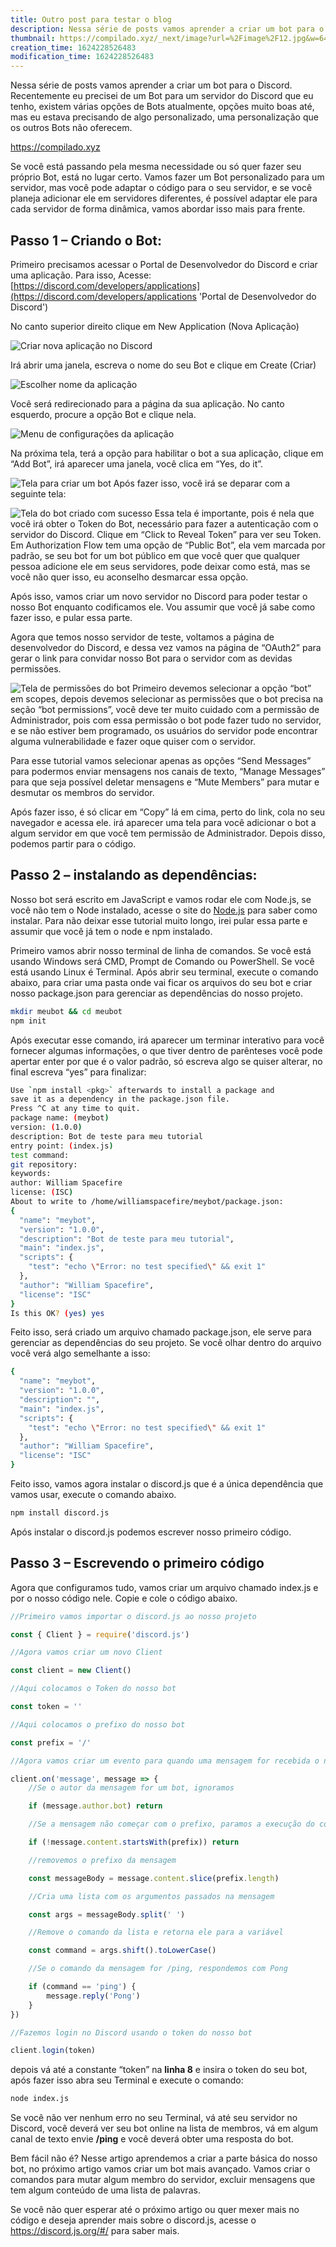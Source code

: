 ```yaml
---
title: Outro post para testar o blog
description: Nessa série de posts vamos aprender a criar um bot para o Discord. Recentemente eu precisei de um Bot para um servidor do Discord que eu tenho, existem várias opções
thumbnail: https://compilado.xyz/_next/image?url=%2Fimage%2F12.jpg&w=640&q=75
creation_time: 1624228526483
modification_time: 1624228526483
---
```


Nessa série de posts vamos aprender a criar um bot para o Discord. Recentemente eu precisei de um Bot para um servidor do Discord que eu tenho, existem várias opções de Bots atualmente, opções muito boas até, mas eu estava precisando de algo personalizado, uma personalização que os outros Bots não oferecem.

<https://compilado.xyz>

Se você está passando pela mesma necessidade ou só quer fazer seu próprio Bot, está no lugar certo. Vamos fazer um Bot personalizado para um servidor, mas você pode adaptar o código para o seu servidor, e se você planeja adicionar ele em servidores diferentes, é possível adaptar ele para cada servidor de forma dinâmica, vamos abordar isso mais para frente.

## Passo 1 – Criando o Bot:

Primeiro precisamos acessar o Portal de Desenvolvedor do Discord e criar uma aplicação. Para isso, Acesse: [https://discord.com/developers/applications](https://discord.com/developers/applications 'Portal de Desenvolvedor do Discord')

No canto superior direito clique em New Application (Nova Aplicação)

![Criar nova aplicação no Discord](/v1611760138/compilado/screen03_gctr1t.jpg)

Irá abrir uma janela, escreva o nome do seu Bot e clique em Create (Criar)

![Escolher nome da aplicação](/v1611760565/compilado/screen04_fhrt2m.jpg)

Você será redirecionado para a página da sua aplicação. No canto esquerdo, procure a opção Bot e clique nela.

![Menu de configurações da aplicação](/v1611760565/compilado/screen05-edited_sdctzq.jpg)

Na próxima tela, terá a opção para habilitar o bot a sua aplicação, clique em “Add Bot”, irá aparecer uma janela, você clica em “Yes, do it”.

![Tela para criar um bot](/v1611760565/compilado/screen06_pvaj1o.jpg)
Após fazer isso, você irá se deparar com a seguinte tela:

![Tela do bot criado com sucesso](/v1611760566/compilado/screen07_c7c5h3.jpg)
Essa tela é importante, pois é nela que você irá obter o Token do Bot, necessário para fazer a autenticação com o servidor do Discord. Clique em “Click to Reveal Token” para ver seu Token. Em Authorization Flow tem uma opção de “Public Bot”, ela vem marcada por padrão, se seu bot for um bot público em que você quer que qualquer pessoa adicione ele em seus servidores, pode deixar como está, mas se você não quer isso, eu aconselho desmarcar essa opção.

Após isso, vamos criar um novo servidor no Discord para poder testar o nosso Bot enquanto codificamos ele. Vou assumir que você já sabe como fazer isso, e pular essa parte.

Agora que temos nosso servidor de teste, voltamos a página de desenvolvedor do Discord, e dessa vez vamos na página de “OAuth2” para gerar o link para convidar nosso Bot para o servidor com as devidas permissões.

![Tela de permissões do bot](/v1611760566/compilado/screen08_wv2ifj.jpg)
Primeiro devemos selecionar a opção “bot” em scopes, depois devemos selecionar as permissões que o bot precisa na seção “bot permissions”, você deve ter muito cuidado com a permissão de Administrador, pois com essa permissão o bot pode fazer tudo no servidor, e se não estiver bem programado, os usuários do servidor pode encontrar alguma vulnerabilidade e fazer oque quiser com o servidor.

Para esse tutorial vamos selecionar apenas as opções “Send Messages” para podermos enviar mensagens nos canais de texto, “Manage Messages” para que seja possível deletar mensagens e “Mute Members” para mutar e desmutar os membros do servidor.

Após fazer isso, é só clicar em “Copy” lá em cima, perto do link, cola no seu navegador e acessa ele. irá aparecer uma tela para você adicionar o bot a algum servidor em que você tem permissão de Administrador. Depois disso, podemos partir para o código.

## Passo 2 – instalando as dependências:

Nosso bot será escrito em JavaScript e vamos rodar ele com Node.js, se você não tem o Node instalado, acesse o site do [Node.js](https://nodejs.org/en/) para saber como instalar. Para não deixar esse tutorial muito longo, irei pular essa parte e assumir que você já tem o node e npm instalado.

Primeiro vamos abrir nosso terminal de linha de comandos. Se você está usando Windows será CMD, Prompt de Comando ou PowerShell. Se você está usando Linux é Terminal. Após abrir seu terminal, execute o comando abaixo, para criar uma pasta onde vai ficar os arquivos do seu bot e criar nosso package.json para gerenciar as dependências do nosso projeto.

```bash
mkdir meubot && cd meubot
npm init
```

Após executar esse comando, irá aparecer um terminar interativo para você fornecer algumas informações, o que tiver dentro de parênteses você pode apertar enter por que é o valor padrão, só escreva algo se quiser alterar, no final escreva “yes” para finalizar:

```bash
Use `npm install <pkg>` afterwards to install a package and
save it as a dependency in the package.json file.
Press ^C at any time to quit.
package name: (meybot)
version: (1.0.0)
description: Bot de teste para meu tutorial
entry point: (index.js)
test command:
git repository:
keywords:
author: William Spacefire
license: (ISC)
About to write to /home/williamspacefire/meybot/package.json:
{
  "name": "meybot",
  "version": "1.0.0",
  "description": "Bot de teste para meu tutorial",
  "main": "index.js",
  "scripts": {
    "test": "echo \"Error: no test specified\" && exit 1"
  },
  "author": "William Spacefire",
  "license": "ISC"
}
Is this OK? (yes) yes
```

Feito isso, será criado um arquivo chamado package.json, ele serve para gerenciar as dependências do seu projeto. Se você olhar dentro do arquivo você verá algo semelhante a isso:

```bash
{
  "name": "meybot",
  "version": "1.0.0",
  "description": "",
  "main": "index.js",
  "scripts": {
    "test": "echo \"Error: no test specified\" && exit 1"
  },
  "author": "William Spacefire",
  "license": "ISC"
}
```

Feito isso, vamos agora instalar o discord.js que é a única dependência que vamos usar, execute o comando abaixo.

```bash
npm install discord.js
```

Após instalar o discord.js podemos escrever nosso primeiro código.

## Passo 3 – Escrevendo o primeiro código

Agora que configuramos tudo, vamos criar um arquivo chamado index.js e por o nosso código nele. Copie e cole o código abaixo.

```javascript
//Primeiro vamos importar o discord.js ao nosso projeto

const { Client } = require('discord.js')

//Agora vamos criar um novo Client

const client = new Client()

//Aqui colocamos o Token do nosso bot

const token = ''

//Aqui colocamos o prefixo do nosso bot

const prefix = '/'

//Agora vamos criar um evento para quando uma mensagem for recebida o nosso bot ser notificado

client.on('message', message => {
    //Se o autor da mensagem for um bot, ignoramos

    if (message.author.bot) return

    //Se a mensagem não começar com o prefixo, paramos a execução do código

    if (!message.content.startsWith(prefix)) return

    //removemos o prefixo da mensagem

    const messageBody = message.content.slice(prefix.length)

    //Cria uma lista com os argumentos passados na mensagem

    const args = messageBody.split(' ')

    //Remove o comando da lista e retorna ele para a variável

    const command = args.shift().toLowerCase()

    //Se o comando da mensagem for /ping, respondemos com Pong

    if (command == 'ping') {
        message.reply('Pong')
    }
})

//Fazemos login no Discord usando o token do nosso bot

client.login(token)
```

depois vá até a constante “token” na **linha 8** e insira o token do seu bot, após fazer isso abra seu Terminal e execute o comando:

```bash
node index.js
```

Se você não ver nenhum erro no seu Terminal, vá até seu servidor no Discord, você deverá ver seu bot online na lista de membros, vá em algum canal de texto envie **/ping** e você deverá obter uma resposta do bot.

Bem fácil não é? Nesse artigo aprendemos a criar a parte básica do nosso bot, no próximo artigo vamos criar um bot mais avançado. Vamos criar o comandos para mutar algum membro do servidor, excluir mensagens que tem algum conteúdo de uma lista de palavras.

Se você não quer esperar até o próximo artigo ou quer mexer mais no código e deseja aprender mais sobre o discord.js, acesse o <https://discord.js.org/#/> para saber mais.
